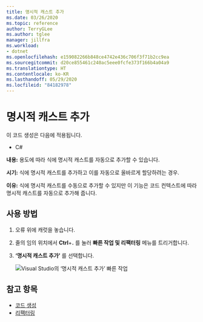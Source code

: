 ```yaml
---
title: 명시적 캐스트 추가
ms.date: 03/26/2020
ms.topic: reference
author: TerryGLee
ms.author: tglee
manager: jillfra
ms.workload:
- dotnet
ms.openlocfilehash: e159082266b848ce4742e436c706f3f71b2cc9ea
ms.sourcegitcommit: d20ce855461c240ac5eee0fcfe373f166b4a04a9
ms.translationtype: HT
ms.contentlocale: ko-KR
ms.lasthandoff: 05/29/2020
ms.locfileid: "84182978"
---
```

# <a name="add-explicit-cast"></a>명시적 캐스트 추가

이 코드 생성은 다음에 적용됩니다.

- C#

**내용:** 용도에 따라 식에 명시적 캐스트를 자동으로 추가할 수 있습니다.

**시기:** 식에 명시적 캐스트를 추가하고 이를 자동으로 올바르게 할당하려는 경우.

**이유:** 식에 명시적 캐스트를 수동으로 추가할 수 있지만 이 기능은 코드 컨텍스트에 따라 명시적 캐스트를 자동으로 추가해 줍니다.

## <a name="how-to-use-it"></a>사용 방법

1. 오류 위에 캐럿을 놓습니다.
2. 줄의 임의 위치에서 **Ctrl**+**.** 를 눌러 **빠른 작업 및 리팩터링** 메뉴를 트리거합니다.
3. **‘명시적 캐스트 추가’** 를 선택합니다.

   ![Visual Studio의 ‘명시적 캐스트 추가’ 빠른 작업](media/add-explicit-cast.png)

## <a name="see-also"></a>참고 항목

- [코드 생성](../code-generation-in-visual-studio.md)
- [리팩터링](../refactoring-in-visual-studio.md)

